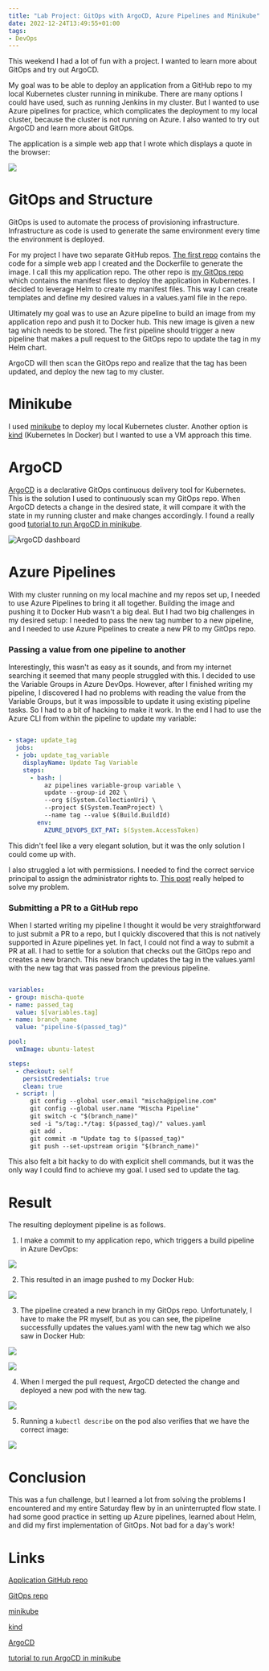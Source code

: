 ```yaml
---
title: "Lab Project: GitOps with ArgoCD, Azure Pipelines and Minikube"
date: 2022-12-24T13:49:55+01:00
tags:
- DevOps
---
```

This weekend I had a lot of fun with a project. I wanted to learn more about GitOps and try out ArgoCD.

My goal was to be able to deploy an application from a GitHub repo to my local Kubernetes cluster running in minikube. There are many options I could have used, such as running Jenkins in my cluster. But I wanted to use Azure pipelines for practice, which complicates the deployment to my local cluster, because the cluster is not running on Azure. I also wanted to try out ArgoCD and learn more about GitOps.

The application is a simple web app that I wrote which displays a quote in the browser:

![](/app.png)

# GitOps and Structure

GitOps is used to automate the process of provisioning infrastructure. Infrastructure as code is used to generate the same environment every time the environment is deployed.

For my project I have two separate GitHub repos. [The first repo](https://github.com/mischavandenburg/static-quote-app) contains the code for a simple web app I created and the Dockerfile to generate the image. I call this my application repo. The other repo is [my GitOps repo](https://github.com/mischavandenburg/static-quote-app-gitops) which contains the manifest files to deploy the application in Kubernetes. I decided to leverage Helm to create my manifest files. This way I can create templates and define my desired values in a values.yaml file in the repo. 

Ultimately my goal was to use an Azure pipeline to build an image from my application repo and push it to Docker hub. This new image is given a new tag which needs to be stored. The first pipeline should trigger a new pipeline that makes a pull request to the GitOps repo to update the tag in my Helm chart. 

ArgoCD will then scan the GitOps repo and realize that the tag has been updated, and deploy the new tag to my cluster.

# Minikube

I used [minikube](https://minikube.sigs.k8s.io/docs/) to deploy my local Kubernetes cluster. Another option is [kind](https://kind.sigs.k8s.io/) (Kubernetes In Docker) but I wanted to use a VM approach this time.

# ArgoCD

[ArgoCD](https://argo-cd.readthedocs.io/) is a declarative GitOps continuous delivery tool for Kubernetes. This is the solution I used to continuously scan my GitOps repo. When ArgoCD detects a change in the desired state, it will compare it with the state in my running cluster and make changes accordingly. I found a really good [tutorial to run ArgoCD in minikube](https://redhat-scholars.github.io/argocd-tutorial/argocd-tutorial/02-getting_started.html).

![ArgoCD dashboard](/argocd-dashboard.png)

# Azure Pipelines

With my cluster running on my local machine and my repos set up, I needed to use Azure Pipelines to bring it all together. Building the image and pushing it to Docker Hub wasn't a big deal. But I had two big challenges in my desired setup: I needed to pass the new tag number to a new pipeline, and I needed to use Azure Pipelines to create a new PR to my GitOps repo.

### Passing a value from one pipeline to another

Interestingly, this wasn't as easy as it sounds, and from my internet searching it seemed that many people struggled with this. I decided to use the Variable Groups in Azure DevOps. However, after I finished writing my pipeline, I discovered I had no problems with reading the value from the Variable Groups, but it was impossible to update it using existing pipeline tasks. So I had to a bit of hacking to make it work. In the end I had to use the Azure CLI from within the pipeline to update my variable:

```yaml

- stage: update_tag
  jobs:
  - job: update_tag_variable 
    displayName: Update Tag Variable
    steps:
      - bash: |
          az pipelines variable-group variable \
          update --group-id 202 \
          --org $(System.CollectionUri) \
          --project $(System.TeamProject) \
          --name tag --value $(Build.BuildId)
        env:
          AZURE_DEVOPS_EXT_PAT: $(System.AccessToken)

```

This didn't feel like a very elegant solution, but it was the only solution I could come up with.

I also struggled a lot with permissions. I needed to find the correct service principal to assign the administrator rights to. [This post](https://stackoverflow.com/questions/52986076/having-no-permission-for-updating-variable-group-via-azure-devops-rest-api-from) really helped to solve my problem.


### Submitting a PR to a GitHub repo

When I started writing my pipeline I thought it would be very straightforward to just submit a PR to a repo, but I quickly discovered that this is not natively supported in Azure pipelines yet. In fact, I could not find a way to submit a PR at all. I had to settle for a solution that checks out the GitOps repo and creates a new branch. This new branch updates the tag in the values.yaml with the new tag that was passed from the previous pipeline. 

```yaml

variables:
- group: mischa-quote
- name: passed_tag
  value: $[variables.tag]
- name: branch_name
  value: "pipeline-$(passed_tag)"

pool:
  vmImage: ubuntu-latest

steps:
  - checkout: self
    persistCredentials: true
    clean: true
  - script: |
      git config --global user.email "mischa@pipeline.com"
      git config --global user.name "Mischa Pipeline"
      git switch -c "$(branch_name)"
      sed -i "s/tag:.*/tag: $(passed_tag)/" values.yaml 
      git add .
      git commit -m "Update tag to $(passed_tag)"
      git push --set-upstream origin "$(branch_name)"

```

This also felt a bit hacky to do with explicit shell commands, but it was the only way I could find to achieve my goal. I used sed to update the tag.

# Result

The resulting deployment pipeline is as follows. 

1. I make a commit to my application repo, which triggers a build pipeline in Azure DevOps:

![](/trigger-pipeline1.png)

2. This resulted in an image pushed to my Docker Hub:

![](/docker-hub.png)


3. The pipeline created a new branch in my GitOps repo. Unfortunately, I have to make the PR myself, but as you can see, the pipeline successfully updates the values.yaml with the new tag which we also saw in Docker Hub:

![](/new-branch.png)

![](/update-tag.png)

4. When I merged the pull request, ArgoCD detected the change and deployed a new pod with the new tag.

![](/argocd-sync.png)


5. Running a `kubectl describe` on the pod also verifies that we have the correct image:

![](/kubectl-tag.png)

# Conclusion

This was a fun challenge, but I learned a lot from solving the problems I encountered and my entire Saturday flew by in an uninterrupted flow state. I had some good practice in setting up Azure pipelines, learned about Helm, and did my first implementation of GitOps. Not bad for a day's work!



# Links
[Application GitHub repo](https://github.com/mischavandenburg/static-quote-app) 

[GitOps repo](https://github.com/mischavandenburg/static-quote-app-gitops)

[minikube](https://minikube.sigs.k8s.io/docs/)

[kind](https://kind.sigs.k8s.io/)

[ArgoCD](https://argo-cd.readthedocs.io/)

[tutorial to run ArgoCD in minikube](https://redhat-scholars.github.io/argocd-tutorial/argocd-tutorial/02-getting_started.html)
